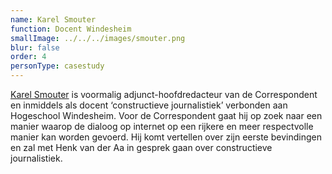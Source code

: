 ```yaml
---
name: Karel Smouter
function: Docent Windesheim
smallImage: ../../../images/smouter.png
blur: false
order: 4
personType: casestudy
---
```

[Karel Smouter](https://twitter.com/Kcsmouter) is voormalig adjunct-hoofdredacteur van de Correspondent en inmiddels als docent ‘constructieve journalistiek’ verbonden aan Hogeschool Windesheim. Voor de Correspondent gaat hij op zoek naar een manier waarop de dialoog op internet op een rijkere en meer respectvolle manier kan worden gevoerd. Hij komt vertellen over zijn eerste bevindingen en zal met Henk van der Aa in gesprek gaan over constructieve journalistiek.
